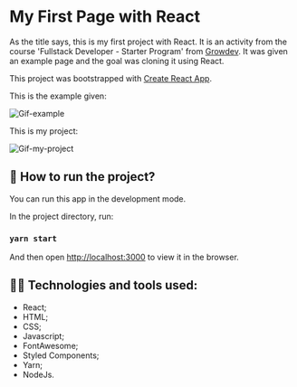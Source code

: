 # My First Page with React

As the title says, this is my first project with React.
It is an activity from the course 'Fullstack Developer - Starter Program' from [Growdev](https://www.growdev.com.br/).
It was given an example page and the goal was cloning it using React.

This project was bootstrapped with [Create React App](https://github.com/facebook/create-react-app).


This is the example given:

![Gif-example](https://github.com/vivianebresolin/first-page-with-react/blob/main/activity-react.gif)


This is my project:

![Gif-my-project](https://github.com/vivianebresolin/first-page-with-react/blob/main/my-webpage-react.gif)


## 🚀 How to run the project?

You can run this app in the development mode.

In the project directory, run:

### `yarn start`

And then open [http://localhost:3000](http://localhost:3000) to view it in the browser.


## :woman_technologist: Technologies and tools used:

- React;
- HTML;
- CSS;
- Javascript;
- FontAwesome;
- Styled Components;
- Yarn;
- NodeJs.
